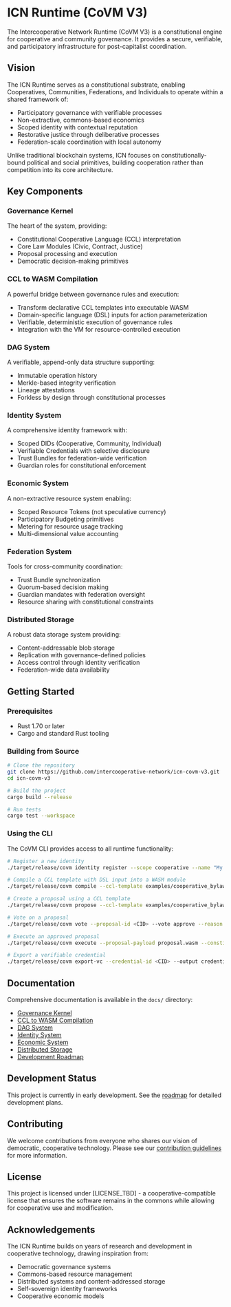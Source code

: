 # ICN Runtime (CoVM V3)

The Intercooperative Network Runtime (CoVM V3) is a constitutional engine for cooperative and community governance. It provides a secure, verifiable, and participatory infrastructure for post-capitalist coordination.

## Vision

The ICN Runtime serves as a constitutional substrate, enabling Cooperatives, Communities, Federations, and Individuals to operate within a shared framework of:

- Participatory governance with verifiable processes
- Non-extractive, commons-based economics
- Scoped identity with contextual reputation
- Restorative justice through deliberative processes
- Federation-scale coordination with local autonomy

Unlike traditional blockchain systems, ICN focuses on constitutionally-bound political and social primitives, building cooperation rather than competition into its core architecture.

## Key Components

### Governance Kernel
The heart of the system, providing:
- Constitutional Cooperative Language (CCL) interpretation
- Core Law Modules (Civic, Contract, Justice)
- Proposal processing and execution
- Democratic decision-making primitives

### CCL to WASM Compilation
A powerful bridge between governance rules and execution:
- Transform declarative CCL templates into executable WASM
- Domain-specific language (DSL) inputs for action parameterization
- Verifiable, deterministic execution of governance rules
- Integration with the VM for resource-controlled execution

### DAG System
A verifiable, append-only data structure supporting:
- Immutable operation history
- Merkle-based integrity verification
- Lineage attestations
- Forkless by design through constitutional processes

### Identity System
A comprehensive identity framework with:
- Scoped DIDs (Cooperative, Community, Individual)
- Verifiable Credentials with selective disclosure
- Trust Bundles for federation-wide verification
- Guardian roles for constitutional enforcement

### Economic System
A non-extractive resource system enabling:
- Scoped Resource Tokens (not speculative currency)
- Participatory Budgeting primitives
- Metering for resource usage tracking
- Multi-dimensional value accounting

### Federation System
Tools for cross-community coordination:
- Trust Bundle synchronization
- Quorum-based decision making
- Guardian mandates with federation oversight
- Resource sharing with constitutional constraints

### Distributed Storage
A robust data storage system providing:
- Content-addressable blob storage
- Replication with governance-defined policies
- Access control through identity verification
- Federation-wide data availability

## Getting Started

### Prerequisites
- Rust 1.70 or later
- Cargo and standard Rust tooling

### Building from Source

```bash
# Clone the repository
git clone https://github.com/intercooperative-network/icn-covm-v3.git
cd icn-covm-v3

# Build the project
cargo build --release

# Run tests
cargo test --workspace
```

### Using the CLI

The CoVM CLI provides access to all runtime functionality:

```bash
# Register a new identity
./target/release/covm identity register --scope cooperative --name "My Cooperative"

# Compile a CCL template with DSL input into a WASM module
./target/release/covm compile --ccl-template examples/cooperative_bylaws.ccl --dsl-input examples/dsl/propose_join.dsl --output proposal.wasm --scope cooperative

# Create a proposal using a CCL template
./target/release/covm propose --ccl-template examples/cooperative_bylaws.ccl --dsl-input my_params.json --identity did:icn:my-identity

# Vote on a proposal
./target/release/covm vote --proposal-id <CID> --vote approve --reason "Aligns with our values" --identity did:icn:my-identity

# Execute an approved proposal
./target/release/covm execute --proposal-payload proposal.wasm --constitution examples/cooperative_bylaws.ccl --identity did:icn:my-identity --scope cooperative

# Export a verifiable credential
./target/release/covm export-vc --credential-id <CID> --output credential.json
```

## Documentation

Comprehensive documentation is available in the `docs/` directory:

- [Governance Kernel](docs/GOVERNANCE_KERNEL.md)
- [CCL to WASM Compilation](docs/CCL_TO_WASM.md)
- [DAG System](docs/DAG_SYSTEM.md)
- [Identity System](docs/IDENTITY_SYSTEM.md)
- [Economic System](docs/ECONOMIC_SYSTEM.md)
- [Distributed Storage](docs/DISTRIBUTED_STORAGE.md)
- [Development Roadmap](docs/ROADMAP.md)

## Development Status

This project is currently in early development. See the [roadmap](docs/ROADMAP.md) for detailed development plans.

## Contributing

We welcome contributions from everyone who shares our vision of democratic, cooperative technology. Please see our [contribution guidelines](CONTRIBUTING.md) for more information.

## License

This project is licensed under [LICENSE_TBD] - a cooperative-compatible license that ensures the software remains in the commons while allowing for cooperative use and modification.

## Acknowledgements

The ICN Runtime builds on years of research and development in cooperative technology, drawing inspiration from:
- Democratic governance systems
- Commons-based resource management
- Distributed systems and content-addressed storage
- Self-sovereign identity frameworks
- Cooperative economic models 